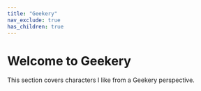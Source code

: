 ```yaml
---
title: "Geekery"
nav_exclude: true
has_children: true
---
```

# Welcome to Geekery

This section covers characters I like from a Geekery perspective.
